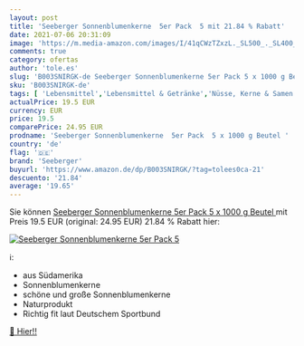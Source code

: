 ```yaml
---
layout: post
title: 'Seeberger Sonnenblumenkerne  5er Pack  5 mit 21.84 % Rabatt'
date: 2021-07-06 20:31:09
image: 'https://m.media-amazon.com/images/I/41qCWzTZxzL._SL500_._SL400_.jpg'
comments: true
category: ofertas
author: 'tole.es'
slug: 'B003SNIRGK-de Seeberger Sonnenblumenkerne 5er Pack 5 x 1000 g Beutel'
sku: 'B003SNIRGK-de'
tags: [ 'Lebensmittel','Lebensmittel & Getränke','Nüsse, Kerne & Samen','Sonnenblumenkerne','Süßigkeiten & Knabbereien','seeberger', ]
actualPrice: 19.5 EUR
currency: EUR
price: 19.5
comparePrice: 24.95 EUR
prodname: 'Seeberger Sonnenblumenkerne  5er Pack  5 x 1000 g Beutel '
country: 'de'
flag: '🇩🇪'
brand: 'Seeberger'
buyurl: 'https://www.amazon.de/dp/B003SNIRGK/?tag=tolees0ca-21'
descuento: '21.84'
average: '19.65'
---
```


Sie können [Seeberger Sonnenblumenkerne  5er Pack  5 x 1000 g Beutel ](https://www.amazon.de/dp/B003SNIRGK/?tag=tolees0ca-21) mit Preis 19.5 EUR (original: 24.95 EUR) 21.84 % Rabatt hier:

[![Seeberger Sonnenblumenkerne  5er Pack  5](https://m.media-amazon.com/images/I/41qCWzTZxzL._SL500_._SL400_.jpg)](https://www.amazon.de/dp/B003SNIRGK/?tag=tolees0ca-21)

ℹ️:

- aus Südamerika
- Sonnenblumenkerne
- schöne und große Sonnenblumenkerne
- Naturprodukt
- Richtig fit laut Deutschem Sportbund

[🛒 Hier!!](https://www.amazon.de/dp/B003SNIRGK/?tag=tolees0ca-21)
